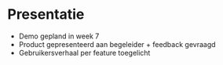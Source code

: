 # Presentatie

- Demo gepland in week 7
- Product gepresenteerd aan begeleider + feedback gevraagd
- Gebruikersverhaal per feature toegelicht